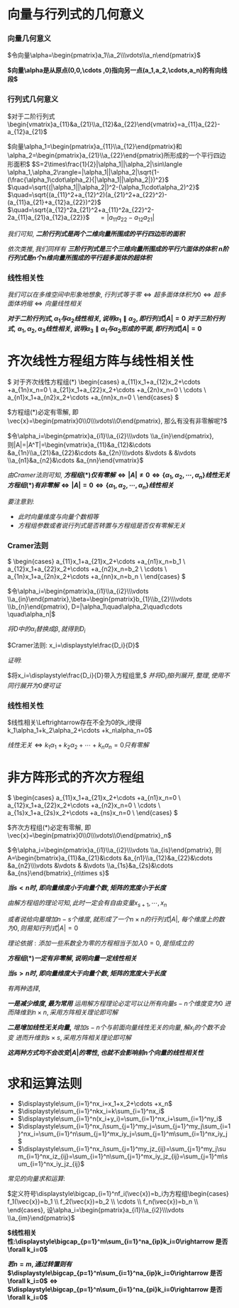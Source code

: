 # 向量与行列式的几何意义

### 向量几何意义

$令向量\alpha=\begin{pmatrix}a_1\\a_2\\\vdots\\a_n\end{pmatrix}$

**$向量\alpha是从原点(0,0,\cdots ,0)指向另一点(a_1,a_2,\cdots,a_n)的有向线段$**

### 行列式几何意义

$对于二阶行列式\begin{vmatrix}a_{11}&a_{21}\\a_{12}&a_{22}\end{vmatrix}=a_{11}a_{22}-a_{12}a_{21}$

$向量\alpha_1=\begin{pmatrix}a_{11}\\a_{12}\end{pmatrix}和\alpha_2=\begin{pmatrix}a_{21}\\a_{22}\end{pmatrix}所形成的一个平行四边形面积$
$S=2\times\frac{1}{2}|\alpha_1||\alpha_2|\sin\langle \alpha_1,\alpha_2\rangle=|\alpha_1||\alpha_2|\sqrt{1-(\frac{\alpha_1\cdot\alpha_2}{|\alpha_1||\alpha_2|})^2}$
$\quad=\sqrt{(|\alpha_1||\alpha_2|)^2-(\alpha_1\cdot\alpha_2)^2}$
$\quad=\sqrt{(a_{11}^2+a_{12}^2)(a_{21}^2+a_{22}^2)-(a_{11}a_{21}+a_{12}a_{22})^2}$
$\quad=\sqrt{a_{12}^2a_{21}^2+a_{11}^2a_{22}^2-2a_{11}a_{21}a_{12}a_{22}}$
$\quad=|a_{11}a_{22}-a_{12}a_{21}|$

$我们可知,$
**$二阶行列式是两个二维向量所围成的平行四边形的面积$**

$依次类推, 我们同样有$
**$三阶行列式是三个三维向量所围成的平行六面体的体积$**
**$n阶行列式是n个n维向量所围成的平行超多面体的超体积$**

### 线性相关性

$我们可以在多维空间中形象地想象,$
$行列式等于零 \Leftrightarrow 超多面体体积为0\Leftrightarrow 超多面体坍缩\Leftrightarrow 向量线性相关$

**$对于二阶行列式, \alpha_1与\alpha_2线性相关, 说明\alpha_1\parallel\alpha_2, 即行列式|A|=0$**
**$对于三阶行列式,$**
**$\alpha_1,\alpha_2,\alpha_3线性相关, 说明\alpha_3\parallel \alpha_1与\alpha_2形成的平面, 即行列式|A|=0$**

# 齐次线性方程组方阵与线性相关性

$
对于齐次线性方程组(*)
\begin{cases}
a_{11}x_1+a_{12}x_2+\cdots +a_{1n}x_n=0 \\
a_{21}x_1+a_{22}x_2+\cdots +a_{2n}x_n=0 \\
\cdots \\
a_{n1}x_1+a_{n2}x_2+\cdots +a_{nn}x_n=0 \\
\end{cases}
$

$方程组(*)必定有零解, 即\vec{x}=\begin{pmatrix}0\\0\\\vdots\\0\end{pmatrix}, 那么有没有非零解呢?$

$令\alpha_i=\begin{pmatrix}a_{i1}\\a_{i2}\\\vdots \\a_{in}\end{pmatrix}, 则|A|=|A^T|=\begin{vmatrix}a_{11}&a_{12}&\cdots &a_{1n}\\a_{21}&a_{22}&\cdots &a_{2n}\\\vdots &\vdots & &\vdots \\a_{n1}&a_{n2}&\cdots &a_{nn}\end{vmatrix}$

$由Cramer法则可知,$
**$方程组(*)仅有零解\Leftrightarrow |A|\neq 0\Leftrightarrow \{\alpha_1,\alpha_2,\cdots,\alpha_n\}线性无关$**
**$方程组(*)有非零解\Leftrightarrow |A|= 0\Leftrightarrow \{\alpha_1,\alpha_2,\cdots,\alpha_n\}线性相关$**

$要注意到:$
* $此时向量维度与向量个数相等$
* $方程组参数或者说行列式是否转置与方程组是否仅有零解无关$

### Cramer法则

$
\begin{cases}
a_{11}x_1+a_{21}x_2+\cdots +a_{n1}x_n=b_1 \\
a_{12}x_1+a_{22}x_2+\cdots +a_{n2}x_n=b_2 \\
\cdots \\
a_{1n}x_1+a_{2n}x_2+\cdots +a_{nn}x_n=b_n \\
\end{cases}
$

$令\alpha_i=\begin{pmatrix}a_{i1}\\a_{i2}\\\vdots \\a_{in}\end{pmatrix},\beta=\begin{pmatrix}b_{1}\\b_{2}\\\vdots \\b_{n}\end{pmatrix}, D=|\alpha_1\quad\alpha_2\quad\cdots \quad\alpha_n|$

$将D中的\alpha_i替换成\beta, 就得到D_i$

$Cramer法则: x_i=\displaystyle\frac{D_i}{D}$

$证明:$

$将x_i=\displaystyle\frac{D_i}{D}带入方程组里,$
$并将D_i按i列展开, 整理, 使用不同行展开为0便可证$

### 线性相关性

$线性相关\Leftrightarrow存在不全为0的k_i使得k_1\alpha_1+k_2\alpha_2+\cdots +k_n\alpha_n=0$

$线性无关\Leftrightarrow k_1\alpha_1+k_2\alpha_2+\cdots +k_n\alpha_n=0只有零解$


# 非方阵形式的齐次方程组

$
\begin{cases}
a_{11}x_1+a_{21}x_2+\cdots +a_{n1}x_n=0 \\
a_{12}x_1+a_{22}x_2+\cdots +a_{n2}x_n=0 \\
\cdots \\
a_{1s}x_1+a_{2s}x_2+\cdots +a_{ns}x_n=0 \\
\end{cases}
$

$齐次方程组(*)必定有零解, 即\vec{x}=\begin{pmatrix}0\\0\\\vdots\\0\end{pmatrix}_n$

$令\alpha_i=\begin{pmatrix}a_{i1}\\a_{i2}\\\vdots \\a_{is}\end{pmatrix}, 则A=\begin{bmatrix}a_{11}&a_{21}&\cdots &a_{n1}\\a_{12}&a_{22}&\cdots &a_{n2}\\\vdots &\vdots & &\vdots \\a_{1s}&a_{2s}&\cdots &a_{ns}\end{bmatrix}_{n\times s}$

**$当s<n时, 即向量维度小于向量个数, 矩阵的宽度小于长度$**

$由解方程组的理论可知, 此时一定会有自由变量x_{s+1},\cdots ,x_n$

$或者说给向量增加n-s个维度, 就形成了一个n\times n的行列式|A|,$
$每个维度上的数为0, 则易知行列式|A|=0$

$理论依据: 添加一些系数全为零的方程相当于加入0=0, 是恒成立的$

**$方程组(*)一定有非零解, 说明向量一定线性相关$**

**$当s>n时, 即向量维度大于向量个数, 矩阵的宽度大于长度$**

$有两种选择,$

**$一是减少维度, 最为常用$**
$运用解方程理论必定可以让所有向量s-n个维度变为0$
$进而降维到n\times n, 采用方阵相关理论即可解$

**$二是增加线性无关向量,$**
$增加s-n个与前面向量线性无关的向量, 解x_i的个数不会变$
$进而升维到s\times s, 采用方阵相关理论即可解$

**$这两种方式均不会改变|A|的零性, 也就不会影响前n个向量的线性相关性$**


# 求和运算法则

* $\displaystyle\sum_{i=1}^nx_i=x_1+x_2+\cdots +x_n$
* $\displaystyle\sum_{i=1}^nkx_i=k\sum_{i=1}^nx_i$
* $\displaystyle\sum_{i=1}^n(x_i+y_i)=\sum_{i=1}^nx_i+\sum_{i=1}^ny_i$
* $\displaystyle\sum_{i=1}^nx_i\sum_{j=1}^my_j=\sum_{j=1}^my_j\sum_{i=1}^nx_i=\sum_{i=1}^n\sum_{j=1}^mx_iy_j=\sum_{j=1}^m\sum_{i=1}^nx_iy_j$
* $\displaystyle\sum_{i=1}^nx_i\sum_{j=1}^my_jz_{ij}=\sum_{j=1}^my_j\sum_{i=1}^nx_iz_{ij}=\sum_{i=1}^n\sum_{j=1}^mx_iy_jz_{ij}=\sum_{j=1}^m\sum_{i=1}^nx_iy_jz_{ij}$

$常见的向量求和运算:$

$定义符号\displaystyle\bigcap_{i=1}^nf_i(\vec{x})=b_i为方程组\begin{cases}
f_1(\vec{x})=b_1 \\
f_2(\vec{x})=b_2 \\
\cdots \\
f_n(\vec{x})=b_n \\
\end{cases}, 设\alpha_i=\begin{pmatrix}a_{i1}\\a_{i2}\\\vdots \\a_{im}\end{pmatrix}$

**$线性相关性:\displaystyle\bigcap_{p=1}^m\sum_{i=1}^na_{ip}k_i=0\rightarrow 是否\forall k_i=0$**

**$若n=m, 通过转置则有$**
**$\displaystyle\bigcap_{p=1}^n\sum_{i=1}^na_{ip}k_i=0\rightarrow 是否\forall k_i=0$**
**$\Leftrightarrow$**
**$\displaystyle\bigcap_{p=1}^n\sum_{i=1}^na_{pi}k_i=0\rightarrow 是否\forall k_i=0$**
